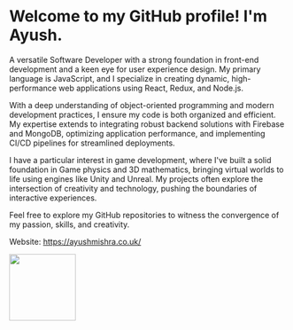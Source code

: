 ﻿# Welcome to my GitHub profile! I'm Ayush.

A versatile Software Developer with a strong foundation in front-end development and a keen eye for user experience design. My primary language is JavaScript, and I specialize in creating dynamic, high-performance web applications using React, Redux, and Node.js.

With a deep understanding of object-oriented programming and modern development practices, I ensure my code is both organized and efficient. My expertise extends to integrating robust backend solutions with Firebase and MongoDB, optimizing application performance, and implementing CI/CD pipelines for streamlined deployments.

I have a particular interest in game development, where I've built a solid foundation in Game physics and 3D mathematics, bringing virtual worlds to life using engines like Unity and Unreal. My projects often explore the intersection of creativity and technology, pushing the boundaries of interactive experiences.

Feel free to explore my GitHub repositories to witness the convergence of my passion, skills, and creativity.

Website: https://ayushmishra.co.uk/

<img src="https://github.com/user-attachments/assets/f9002028-b8bf-467a-b5fc-dcd4df4602b0" width="120" height="120">



